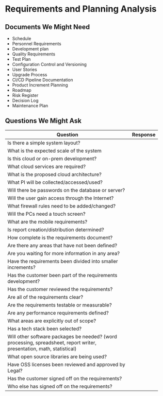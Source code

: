 # Requirements and Planning Analysis

## Documents We Might Need

- Schedule
- Personnel Requirements
- Development plan
- Quality Requirements
- Test Plan
- Configuration Control and Versioning
- User Stories
- Upgrade Process
- CI/CD Pipeline Documentation
- Product Increment Planning
- Roadmap
- Risk Register
- Decision Log
- Maintenance Plan

## Questions We Might Ask

|Question|Response|
|---|---|
| Is there a simple system layout? |  |
| What is the expected scale of the system |  |
| Is this cloud or on-prem development?  |  |
| What cloud services are required?  |  |
| What is the proposed cloud architecture? |  |
| What PI will be collected/accessed/used?  |  |
| Will there be passwords on the database or server? |  |
| Will the user gain access through the Internet? |  |
| What firewall rules need to be added/changed? |  |
| Will the PCs need a touch screen? |  |
| What are the mobile requirements?  |  |
| Is report creation/distribution determined? |  |
| How complete is the requirements document? |  |
| Are there any areas that have not been defined? |  |
| Are you waiting for more information in any area? |  |
| Have the requirements been divided into smaller increments? |  |  
| Has the customer been part of the requirements development? |  |
| Has the customer reviewed the requirements? |  |
| Are all of the requirements clear? |  |
| Are the requirements testable or measurable?  |  |
| Are any performance requirements defined? |  |
| What areas are explicitly out of scope? |  |
| Has a tech stack been selected? |  |
| Will other software packages be needed? (word processing, spreadsheet, report writer, presentation, math, statistical)  |  |
| What open source libraries are being used? |  |
| Have OSS licenses been reviewed and approved by Legal? |  |
| Has the customer signed off on the requirements? |  |
| Who else has signed off on the requirements? |  |